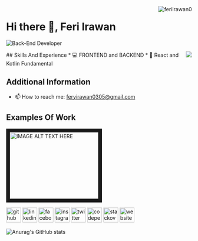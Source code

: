 <!--ini dibuat dengan https://arturssmirnovs.github.io/github-profile-readme-generator/-->
<img align="right" src="https://komarev.com/ghpvc/?username=feriirawan0" alt="feriirawan0" />

# Hi there 👋, Feri Irawan

![Back-End Developer](https://raw.githubusercontent.com/feriirawan0/feriirawan0/main/github.gif)

<img align="right" src="https://github-readme-stats.vercel.app/api/top-langs/?username=feriirawan0&layout=compact">
## Skills And Experience
* 💻 FRONTEND and BACKEND
* 📱 React and Kotlin Fundamental


## Additional Information
- 📫 How to reach me: feryirawan0305@gmail.com 


## Examples Of Work

<a href="http://www.youtube.com/watch?feature=player_embedded&v=OUe97gxeZjA" target="_blank"><img src="http://img.youtube.com/vi/OUe97gxeZjA/0.jpg" alt="IMAGE ALT TEXT HERE" width="240" height="180" border="10" /></a>



[<img src='https://cdn.jsdelivr.net/npm/simple-icons@3.0.1/icons/github.svg' alt='github' height='40'>](https://github.com/feriirawan0)  [<img src='https://cdn.jsdelivr.net/npm/simple-icons@3.0.1/icons/linkedin.svg' alt='linkedin' height='40'>](https://www.linkedin.com/in/feri-irawan-668718194/)  [<img src='https://cdn.jsdelivr.net/npm/simple-icons@3.0.1/icons/facebook.svg' alt='facebook' height='40'>](https://www.facebook.com/feri.killingmeinside)  [<img src='https://cdn.jsdelivr.net/npm/simple-icons@3.0.1/icons/instagram.svg' alt='instagram' height='40'>](https://www.instagram.com/feriirwn.co/)  [<img src='https://cdn.jsdelivr.net/npm/simple-icons@3.0.1/icons/twitter.svg' alt='twitter' height='40'>](https://twitter.com/Feriirwnnn)  [<img src='https://cdn.jsdelivr.net/npm/simple-icons@3.0.1/icons/codepen.svg' alt='codepen' height='40'>](https://codepen.io/ferry-irawan)  [<img src='https://cdn.jsdelivr.net/npm/simple-icons@3.0.1/icons/stackoverflow.svg' alt='stackoverflow' height='40'>](https://stackoverflow.com/users/14016992)  [<img src='https://cdn.jsdelivr.net/npm/simple-icons@3.0.1/icons/icloud.svg' alt='website' height='40'>](https://feriirawan0.github.io/)  


<!--[![Top Langs](https://github-readme-stats.vercel.app/api/top-langs/?username=Feri03)](https://github.com/anuraghazra/github-readme-stats) --> 
<!--[![Anurag's GitHub stats](https://github-readme-stats.vercel.app/api?username=feri03)](https://github.com/anuraghazra/github-readme-stats)-->
![Anurag's GitHub stats](https://github-readme-stats.vercel.app/api?username=feriirawan0&show_icons=true&theme=highcontrast)



<!--
**Feri03/Feri03** is a ✨ _special_ ✨ repository because its `README.md` (this file) appears on your GitHub profile.

Here are some ideas to get you started:

- 🔭 I’m currently working on ...
- 🌱 I’m currently learning ...
- 👯 I’m looking to collaborate on ...
- 🤔 I’m looking for help with ...
- 💬 Ask me about ...
- 📫 How to reach me: ...
- 😄 Pronouns: ...
- ⚡ Fun fact: ...
-->
